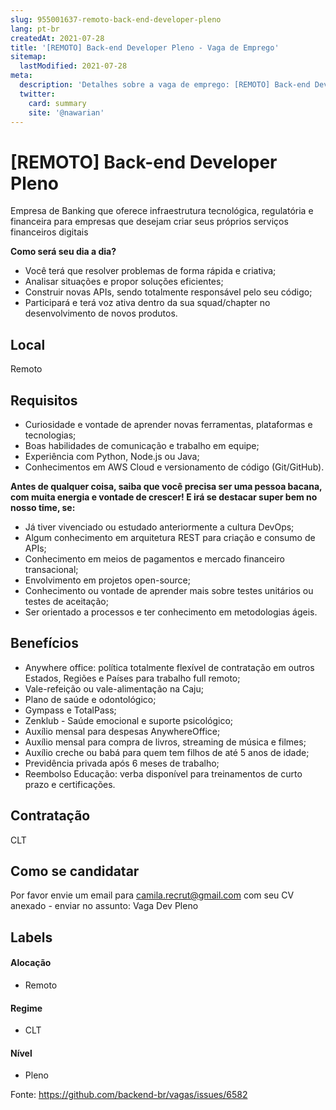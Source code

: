 ```yaml
---
slug: 955001637-remoto-back-end-developer-pleno
lang: pt-br
createdAt: 2021-07-28
title: '[REMOTO] Back-end Developer Pleno - Vaga de Emprego'
sitemap:
  lastModified: 2021-07-28
meta:
  description: 'Detalhes sobre a vaga de emprego: [REMOTO] Back-end Developer Pleno'
  twitter:
    card: summary
    site: '@nawarian'
---
```


# [REMOTO] Back-end Developer Pleno

Empresa de Banking que oferece infraestrutura tecnológica, regulatória e financeira para empresas que desejam criar seus próprios serviços financeiros digitais

**Como será seu dia a dia?**

* Você terá que resolver problemas de forma rápida e criativa;
* Analisar situações e propor soluções eficientes;
* Construir novas APIs, sendo totalmente responsável pelo seu código;
* Participará e terá voz ativa dentro da sua squad/chapter no desenvolvimento de novos produtos.

## Local

Remoto 

## Requisitos

* Curiosidade e vontade de aprender novas ferramentas, plataformas e tecnologias;
* Boas habilidades de comunicação e trabalho em equipe;
* Experiência com Python, Node.js ou Java;
* Conhecimentos em AWS Cloud e versionamento de código (Git/GitHub).


**Antes de qualquer coisa, saiba que você precisa ser uma pessoa bacana, com muita energia e vontade de crescer! 
E irá se destacar super bem no nosso time, se:**


* Já tiver vivenciado ou estudado anteriormente a cultura DevOps;
* Algum conhecimento em arquitetura REST para criação e consumo de APIs;
* Conhecimento em meios de pagamentos e mercado financeiro transacional;
* Envolvimento em projetos open-source;
* Conhecimento ou vontade de aprender mais sobre testes unitários ou testes de aceitação;
* Ser orientado a processos e ter conhecimento em metodologias ágeis.

## Benefícios

* Anywhere office: política totalmente flexível de contratação em outros Estados, Regiões e Países para trabalho full remoto;
* Vale-refeição ou vale-alimentação na Caju;
* Plano de saúde e odontológico;
* Gympass e TotalPass;
* Zenklub - Saúde emocional e suporte psicológico;
* Auxílio mensal para despesas AnywhereOffice;
* Auxílio mensal para compra de livros, streaming de música e filmes;
* Auxílio creche ou babá para quem tem filhos de até 5 anos de idade;
* Previdência privada após 6 meses de trabalho;
* Reembolso Educação: verba disponível para treinamentos de curto prazo e certificações.

## Contratação

CLT

## Como se candidatar

Por favor envie um email para camila.recrut@gmail.com com seu CV anexado - enviar no assunto: Vaga Dev Pleno


## Labels
<!-- retire os labels que não fazem sentido à vaga -->

#### Alocação
- Remoto

#### Regime
- CLT

#### Nível
- Pleno



Fonte: https://github.com/backend-br/vagas/issues/6582